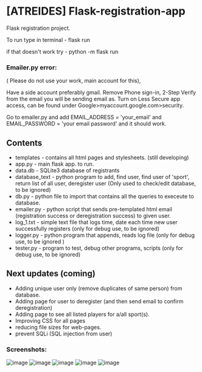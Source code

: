 # [ATREIDES] Flask-registration-app
Flask registration project.

To run type in terminal - flask run 


if that doesn't work try - python -m flask run

### Emailer.py error:
( Please do not use your work, main account for this),


Have a side account preferably gmail. Remove Phone sign-in, 2-Step Verify from the email you will be sending email as. Turn on Less Secure app access, can be found under Google>myaccount.google.com>security.


Go to emailer.py and add EMAIL_ADDRESS = 'your_email' and EMAIL_PASSWORD = 'your email password' and it should work.


## Contents
- templates - contains all html pages and stylesheets. (still developing)
- app.py - main flask app. to run.
- data.db - SQLite3 database of registrants 
- database_text - python program to add, find user, find user of 'sport', return list of all user, deregister user (Only used to check/edit database, to be ignored)
- db.py - python file to import that contains all the queries to execeute to database.
- emailer.py - python script that sends pre-templated html email (registration success or deregistration success) to given user. 
- log_1.txt - simple text file that logs time, date each time new user successfully registers  (only for debug use, to be ignored)
- logger.py - python program that appends, reads log file (only for debug use, to be ignored )
- tester.py - program to test, debug other programs, scripts (only for debug use, to be ignored)

## Next updates (coming)
- Adding unique user only (remove duplicates of same person) from database.
- Adding page for user to deregister (and then send email to confirm deregistration)
- Adding page to see all listed players for a/all sport(s).
- Improving CSS for all pages
- reducing file sizes for web-pages.
- prevent SQLi (SQL injection from user)

### Screenshots:
![image](https://user-images.githubusercontent.com/81807980/149501855-724a63dd-3807-4d18-9855-ad3d0bb96ed7.png)
![image](https://user-images.githubusercontent.com/81807980/149508042-60680256-1c32-4805-9fa4-e6417c323e44.png)
![image](https://user-images.githubusercontent.com/81807980/149503427-103738bb-89b5-4586-9807-f9d42f74ecd7.png)
![image](https://user-images.githubusercontent.com/81807980/149503416-174a3e3e-39d4-4bba-ba46-8dd79c8fd092.png)
![image](https://user-images.githubusercontent.com/81807980/149502154-610b664f-cce1-4547-bfc1-198a02b7e973.png)


